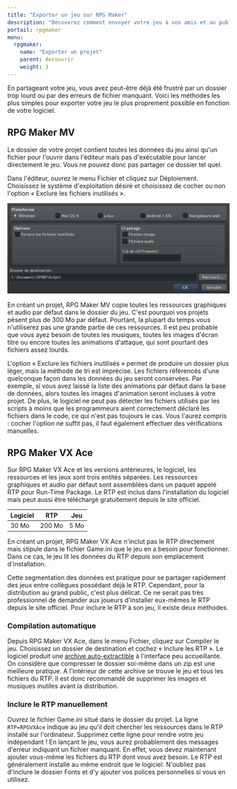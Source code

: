 ```yaml
---
title: "Exporter un jeu sur RPG Maker"
description: "Découvrez comment envoyer votre jeu à vos amis et au public. Exportez votre projet en créant un dossier lége et en évitant les erreurs de fichiers manquants."
portail: rpgmaker
menu:
  rpgmaker:
    name: "Exporter un projet"
    parent: decouvrir
    weight: 3
---
```


En partageant votre jeu, vous avez peut-être déjà été frustré par un dossier trop lourd ou par des erreurs de fichier manquant. Voici les méthodes les plus simples pour exporter votre jeu le plus proprement possible en fonction de votre logiciel.

## RPG Maker MV

Le dossier de votre projet contient toutes les données du jeu ainsi qu'un fichier pour l'ouvrir dans l'éditeur mais pas d'exécutable pour lancer directement le jeu. Vous ne pouvez donc pas partager ce dossier tel quel.

Dans l'éditeur, ouvrez le menu Fichier et cliquez sur Déploiement. Choisissez le système d'exploitation désiré et choisissez de cocher ou non l'option « Exclure les fichiers inutilisés ».

![Options de déploiement de RPG Maker MV](/images/rpgmaker/exporter/deploiement.png)

En créant un projet, RPG Maker MV copie toutes les ressources graphiques et audio par défaut dans le dossier du jeu. C'est pourquoi vos projets pèsent plus de 300 Mo par défaut. Pourtant, la plupart du temps vous n'utiliserez pas une grande partie de ces ressources. Il est peu probable que vous ayez besoin de toutes les musiques, toutes les images d'écran titre ou encore toutes les animations d'attaque, qui sont pourtant des fichiers assez lourds.

L'option « Exclure les fichiers inutilisés » permet de produire un dossier plus léger, mais la méthode de tri est imprécise. Les fichiers référencés d'une quelconque façon dans les données du jeu seront conservées. Par exemple, si vous avez laissé la liste des animations par défaut dans la base de données, alors toutes les images d'animation seront incluses à votre projet. De plus, le logiciel ne peut pas détecter les fichiers utilisés par les scripts à moins que les programmeurs aient correctement déclaré les fichiers dans le code, ce qui n'est pas toujours le cas. Vous l'aurez compris : cocher l'option ne suffit pas, il faut également effectuer des vérifications manuelles.

## RPG Maker VX Ace

Sur RPG Maker VX Ace et les versions antérieures, le logiciel, les ressources et les jeux sont trois entités séparées. Les ressources graphiques et audio par défaut sont assemblées dans un paquet appelé RTP pour Run-Time Package. Le RTP est inclus dans l'installation du logiciel mais peut aussi être téléchargé gratuitement depuis le site officiel.

Logiciel | RTP    | Jeu
---------|--------|-----
30 Mo    | 200 Mo | 5 Mo

En créant un projet, RPG Maker VX Ace n'inclut pas le RTP directement mais stipule dans le fichier Game.ini que le jeu en a besoin pour fonctionner. Dans ce cas, le jeu lit les données du RTP depuis son emplacement d'installation.

Cette segmentation des données est pratique pour se partager rapidement des jeux entre collègues possédant déjà le RTP. Cependant, pour la distribution au grand public, c'est plus délicat. Ce ne serait pas très professionnel de demander aux joueurs d'installer eux-mêmes le RTP depuis le site officiel. Pour inclure le RTP à son jeu, il existe deux méthodes.

### Compilation automatique

Depuis RPG Maker VX Ace, dans le menu Fichier, cliquez sur Compiler le jeu. Choisissez un dossier de destination et cochez « Inclure les RTP ». Le logiciel produit une [archive auto-extractible](https://fr.wikipedia.org/wiki/Auto-extractible) à l'interface peu accueillante. On considère que compresser le dossier soi-même dans un zip est une meilleure pratique. A l'intérieur de cette archive se trouve le jeu et tous les fichiers du RTP. Il est donc recommandé de supprimer les images et musiques inutiles avant la distribution.

### Inclure le RTP manuellement

Ouvrez le fichier Game.ini situé dans le dossier du projet. La ligne `RTP=RPGVXAce` indique au jeu qu'il doit chercher les ressources dans le RTP installé sur l'ordinateur. Supprimez cette ligne pour rendre votre jeu indépendant ! En lançant le jeu, vous aurez probablement des messages d'erreur indiquant un fichier manquant. En effet, vous devez maintenant ajouter vous-même les fichiers du RTP dont vous avez besoin. Le RTP est généralement installé au même endroit que le logiciel. N'oubliez pas d'inclure le dossier Fonts et d'y ajouter vos polices personnelles si vous en utilisez.
